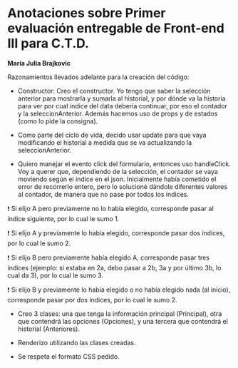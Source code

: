 # Anotaciones sobre Primer evaluación entregable de Front-end III para C.T.D.
**María Julia Brajkovic**

Razonamientos llevados adelante para la creación del código:

- Constructor:
  Creo el constructor. Yo tengo que saber la selección anterior para mostrarla y sumarla al historial, y por dónde va la historia para ver por cual índice del data debería continuar, por eso el contador y la seleccionAnterior.
  Además hacemos uso de props y de estados (como lo pide la consigna).

- Como parte del ciclo de vida, decido usar update para que vaya modificando el historial a medida que se va actualizando la seleccionAnterior.

- Quiero manejar el evento click del formulario, entonces uso handleClick. Voy a querer que, dependiendo de la selección, el contador se vaya moviendo según el índice en el json. Inicialmente había cometido el error de recorrerlo entero, pero lo solucioné dándole diferentes valores al contador, de manera que no pase por todos los índices.

:exclamation: Si elijo A pero previamente no lo había elegido, corresponde pasar al índice siguiente, por lo cual le sumo 1.

:exclamation: Si elijo A y previamente lo había elegido, corresponde pasar dos índices, por lo cual le sumo 2.

:exclamation: Si elijo B pero previamente había elegido A, corresponde pasar tres índices (ejemplo: si estaba en 2a, debo pasar a 2b, 3a y por último 3b, lo cual da 3), por lo cual le sumo 3.

:exclamation: Si elijo B y previamente lo había elegido o no había elegido nada (al inicio), corresponde pasar por dos índices, por lo cual le sumo 2.

- Creo 3 clases: una que tenga la información principal (Principal), otra que contendrá las opciones (Opciones), y una tercera que contendrá el historial (Anteriores).

- Renderizo utilizando las clases creadas.

- Se respeta el formato CSS pedido.